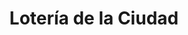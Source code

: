 ---
title: "Lotería de la Ciudad"
url: /ciudad-autonoma-de-buenos-aires/loteria-de-la-ciudad-avenida-saenz-4/
shop: Lotterie
---